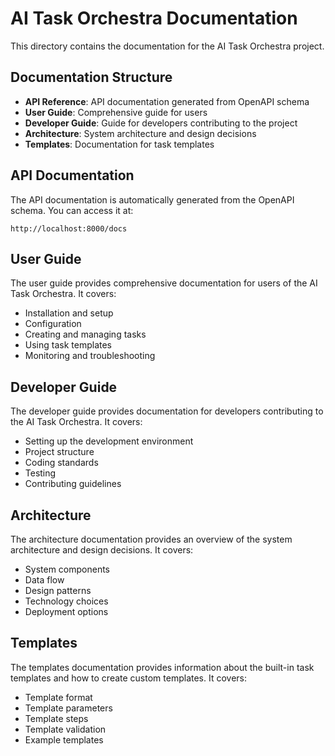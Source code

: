 # AI Task Orchestra Documentation

This directory contains the documentation for the AI Task Orchestra project.

## Documentation Structure

- **API Reference**: API documentation generated from OpenAPI schema
- **User Guide**: Comprehensive guide for users
- **Developer Guide**: Guide for developers contributing to the project
- **Architecture**: System architecture and design decisions
- **Templates**: Documentation for task templates

## API Documentation

The API documentation is automatically generated from the OpenAPI schema. You can access it at:

```
http://localhost:8000/docs
```

## User Guide

The user guide provides comprehensive documentation for users of the AI Task Orchestra. It covers:

- Installation and setup
- Configuration
- Creating and managing tasks
- Using task templates
- Monitoring and troubleshooting

## Developer Guide

The developer guide provides documentation for developers contributing to the AI Task Orchestra. It covers:

- Setting up the development environment
- Project structure
- Coding standards
- Testing
- Contributing guidelines

## Architecture

The architecture documentation provides an overview of the system architecture and design decisions. It covers:

- System components
- Data flow
- Design patterns
- Technology choices
- Deployment options

## Templates

The templates documentation provides information about the built-in task templates and how to create custom templates. It covers:

- Template format
- Template parameters
- Template steps
- Template validation
- Example templates
